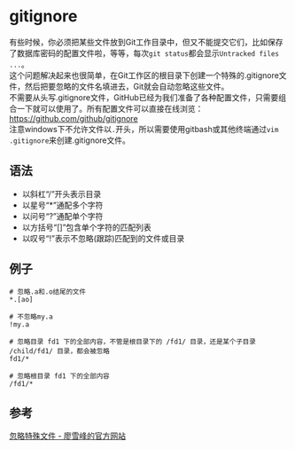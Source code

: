# gitignore
有些时候，你必须把某些文件放到Git工作目录中，但又不能提交它们，比如保存了数据库密码的配置文件啦，等等，每次`git status`都会显示`Untracked files ...`。  
这个问题解决起来也很简单，在Git工作区的根目录下创建一个特殊的.gitignore文件，然后把要忽略的文件名填进去，Git就会自动忽略这些文件。  
不需要从头写.gitignore文件，GitHub已经为我们准备了各种配置文件，只需要组合一下就可以使用了。所有配置文件可以直接在线浏览：https://github.com/github/gitignore  
注意windows下不允许文件以`.`开头，所以需要使用gitbash或其他终端通过`vim .gitignore`来创建.gitignore文件。  

## 语法
* 以斜杠“/”开头表示目录  
* 以星号“*”通配多个字符  
* 以问号“?”通配单个字符  
* 以方括号“[]”包含单个字符的匹配列表  
* 以叹号“!”表示不忽略(跟踪)匹配到的文件或目录  

## 例子
```
# 忽略.a和.o结尾的文件
*.[ao]

# 不忽略my.a
!my.a

# 忽略目录 fd1 下的全部内容，不管是根目录下的 /fd1/ 目录，还是某个子目录 /child/fd1/ 目录，都会被忽略
fd1/*

# 忽略根目录 fd1 下的全部内容
/fd1/*
```

## 参考
[忽略特殊文件 - 廖雪峰的官方网站](https://www.liaoxuefeng.com/wiki/0013739516305929606dd18361248578c67b8067c8c017b000/0013758404317281e54b6f5375640abbb11e67be4cd49e0000)